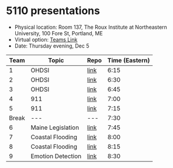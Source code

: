 # 5110 presentations

* Physical location: Room 137, The Roux Institute at Northeastern University, 100 Fore St, Portland, ME
* Virtual option: [Teams Link](https://teams.microsoft.com/l/meetup-join/19%3ameeting_YzdiZTRiODUtMjhlZS00MTAyLWE3ZDgtNjlhZGJlOWE0MDEy%40thread.v2/0?context=%7b%22Tid%22%3a%22a8eec281-aaa3-4dae-ac9b-9a398b9215e7%22%2c%22Oid%22%3a%2298c8c4a8-04aa-4eda-bf8b-20d2edce331c%22%7d)
* Date: Thursday evening, Dec 5

| Team | Topic             | Repo | Time (Eastern)  |
| ---  | ---               | ---  | ---   |
| 1    | OHDSI             | [link](https://github.com/ds5100/project-corcoraq) | 6:15 |
| 2    | OHDSI             | [link](https://github.com/ds5100/project-sricharan1710) | 6:30 |
| 3    | OHDSI             | [link](https://github.com/ds5100/project-OmkarSonar24) | 6:45 |
| 4    | 911               | [link](https://github.com/ds5100/project-ErinP123) | 7:00 |
| 5    | 911               | [link](https://github.com/ds5100/project-duggani) | 7:15 |
| Break| ---               | --- | 7:30 |
| 6    | Maine Legislation | [link](https://github.com/ds5100/project-thejaynesh) | 7:45  |
| 7    | Coastal Flooding  | [link](https://github.com/ds5100/project-mitch-sacks) | 8:00  |
| 8    | Coastal Flooding  | [link](https://github.com/ds5100/project-greasycat) | 8:15  |
| 9    | Emotion Detection | [link](https://github.com/ds5100/project-FunmiSomoye-schl) | 8:30  |

